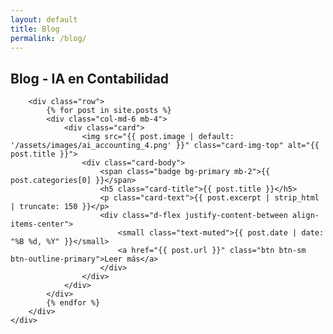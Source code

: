 ```yaml
---
layout: default
title: Blog
permalink: /blog/
---
```


<section class="section">
    <div class="container">
        <h1 class="text-center mb-5">Blog - IA en Contabilidad</h1>
        
        <div class="row">
            {% for post in site.posts %}
            <div class="col-md-6 mb-4">
                <div class="card">
                    <img src="{{ post.image | default: '/assets/images/ai_accounting_4.png' }}" class="card-img-top" alt="{{ post.title }}">
                    <div class="card-body">
                        <span class="badge bg-primary mb-2">{{ post.categories[0] }}</span>
                        <h5 class="card-title">{{ post.title }}</h5>
                        <p class="card-text">{{ post.excerpt | strip_html | truncate: 150 }}</p>
                        <div class="d-flex justify-content-between align-items-center">
                            <small class="text-muted">{{ post.date | date: "%B %d, %Y" }}</small>
                            <a href="{{ post.url }}" class="btn btn-sm btn-outline-primary">Leer más</a>
                        </div>
                    </div>
                </div>
            </div>
            {% endfor %}
        </div>
    </div>
</section>
